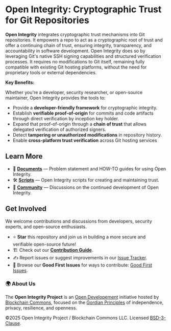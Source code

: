 # Open Integrity: Cryptographic Trust for Git Repositories

**Open Integrity** integrates cryptographic trust mechanisms into Git repositories. It empowers a repo to act as a cryptographic root of trust and offer a continuing chain of trust, ensuring integrity, transparency, and accountability in software development. Open Integrity does so by leveraging Git's native SSH signing capabilities and structured verification processes. It requires no modifications to Git itself, remaining fully compatible with existing Git hosting platforms, without the need for proprietary tools or external dependencies.

**Key Benefits:**

Whether you're a developer, security researcher, or open-source maintainer, Open Integrity provides the tools to:
- Provide a **developer-friendly framework** for cryptographic integrity.
- Establish **verifiable proof-of-origin** for commits and code artifacts through direct verification by inception key holder.
- Expand that proof-of-origin through a **chain of trust** that allows delegated verification of authorized signers.
- Detect **tampering or unauthorized modifications** in repository history.
- Enable **cross-platform trust verification** across Git hosting services

## Learn More

- 📖 [**Documents**](https://github.com/BlockchainCommons/OpenIntegrityProject/docs/) — Problem statement and HOW-TO guides for using Open Integrity.
- 🛠️ [**Scripts**](https://github.com/BlockchainCommons/OpenIntegrityProject/scripts/) — Open Integrity scripts for creating and maintaining trust.
- 💬 [**Community**](https://github.com/BlockchainCommons/OpenIntegrityProject/community/) — Discussions on the continued development of Open Integrity.

## Get Involved
We welcome contributions and discussions from developers, security experts, and open-source enthusiasts.

- ⭐ **Star** this repository and join us in building a more secure and verifiable open-source future!
- 🏗️ Check out our **[Contribution Guide](https://github.com/OpenIntegrityProject/.github/blob/main/CONTRIBUTING.md)**.
- ✍️ Report issues or suggest improvements in our [Issue Tracker](https://github.com/BlockchainCommons/OpenIntegrityProject/community/issues).
- 🔎 Browse our **Good First Issues** for ways to contribute: [Good First Issues](https://github.com/BlockchainCommons/OpenIntegrityProject/community/issues?q=is%3Aissue+is%3Aopen+label%3A%22good+first+issue%22).

### 🌍 About Us
The **Open Integrity Project** is an [Open Developement](https://www.blockchaincommons.com/articles/Open-Development/) initiative hosted by [Blockchain Commons](https://www.blockchaincommons.com), focused on the [Gordian Principles](https://developer.blockchaincommons.com/principles/) of independence, privacy, resilience, and openness.

©2025 Open Integrity Project / Blockchain Commons LLC. Licensed [BSD-3-Clause](https://github.com/OpenIntegrityProject/.github/blob/main/LICENSE.md).